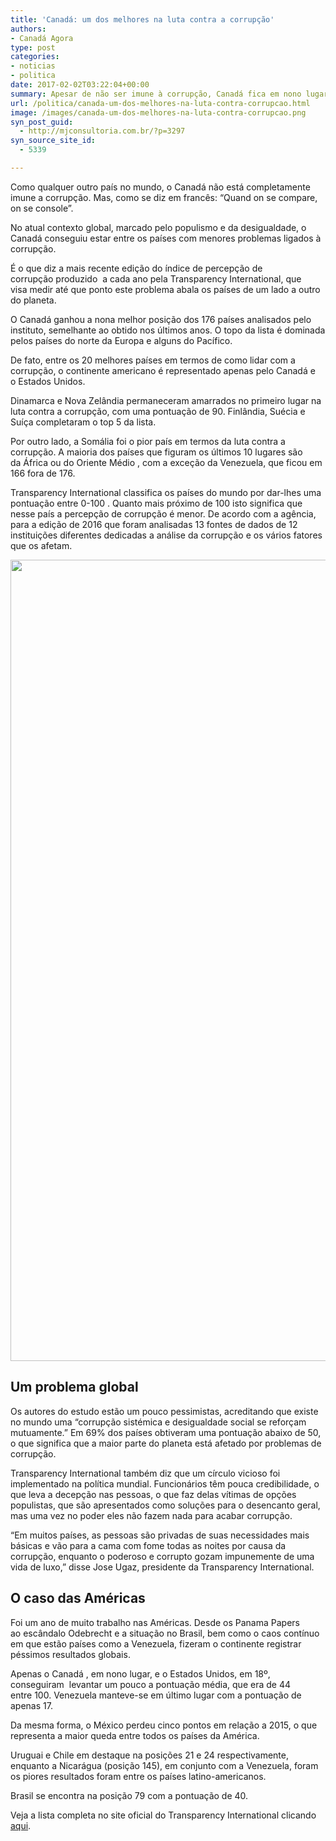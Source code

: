 ```yaml
---
title: 'Canadá: um dos melhores na luta contra a corrupção'
authors:
- Canadá Agora
type: post
categories:
- noticias
- politica
date: 2017-02-02T03:22:04+00:00
summary: Apesar de não ser imune à corrupção, Canadá fica em nono lugar no ranking mundial de combate à corrupção e à impunidade, o melhor das Américas.
url: /politica/canada-um-dos-melhores-na-luta-contra-corrupcao.html
image: /images/canada-um-dos-melhores-na-luta-contra-corrupcao.png
syn_post_guid:
  - http://mjconsultoria.com.br/?p=3297
syn_source_site_id:
  - 5339

---
```

Como qualquer outro país no mundo, o Canadá não está completamente imune a corrupção. Mas, como se diz em francês: “Quand on se compare, on se console”.

No atual contexto global, marcado pelo populismo e da desigualdade, o Canadá conseguiu estar entre os países com menores problemas ligados à corrupção.

É o que diz a mais recente edição do índice de percepção de corrupção produzido  a cada ano pela Transparency International, que visa medir até que ponto este problema abala os países de um lado a outro do planeta.

O Canadá ganhou a nona melhor posição dos 176 países analisados pelo instituto, semelhante ao obtido nos últimos anos. O topo da lista é dominada pelos países do norte da Europa e alguns do Pacífico.

<span class="embed-youtube" style="text-align:center; display: block;"></span>

De fato, entre os 20 melhores países em termos de como lidar com a corrupção, o continente americano é representado apenas pelo Canadá e o Estados Unidos.

Dinamarca e Nova Zelândia permaneceram amarrados no primeiro lugar na luta contra a corrupção, com uma pontuação de 90. Finlândia, Suécia e Suíça completaram o top 5 da lista.

Por outro lado, a Somália foi o pior país em termos da luta contra a corrupção. A maioria dos países que figuram os últimos 10 lugares são da África ou do Oriente Médio , com a exceção da Venezuela, que ficou em 166 fora de 176.

Transparency International classifica os países do mundo por dar-lhes uma pontuação entre 0-100 . Quanto mais próximo de 100 isto significa que nesse país a percepção de corrupção é menor. De acordo com a agência, para a edição de 2016 que foram analisadas 13 fontes de dados de 12 instituições diferentes dedicadas a análise da corrupção e os vários fatores que os afetam.

<img class="img-responsive text-center aligncenter wp-image-7567 size-full" src="https://www.canadaagora.com/wp-content/uploads/indice-de-percepcao-da-corrupcao-2016.png" width="1338" height="1282" />

## Um problema global

Os autores do estudo estão um pouco pessimistas, acreditando que existe no mundo uma “corrupção sistémica e desigualdade social se reforçam mutuamente.” Em 69% dos países obtiveram uma pontuação abaixo de 50, o que significa que a maior parte do planeta está afetado por problemas de corrupção.

Transparency International também diz que um círculo vicioso foi implementado na política mundial. Funcionários têm pouca credibilidade, o que leva a decepção nas pessoas, o que faz delas vítimas de opções populistas, que são apresentados como soluções para o desencanto geral, mas uma vez no poder eles não fazem nada para acabar corrupção.

“Em muitos países, as pessoas são privadas de suas necessidades mais básicas e vão para a cama com fome todas as noites por causa da corrupção, enquanto o poderoso e corrupto gozam impunemente de uma vida de luxo,” disse Jose Ugaz, presidente da Transparency International.

## O caso das Américas

Foi um ano de muito trabalho nas Américas. Desde os Panama Papers ao escândalo Odebrecht e a situação no Brasil, bem como o caos contínuo em que estão países como a Venezuela, fizeram o continente registrar péssimos resultados globais.

Apenas o Canadá , em nono lugar, e o Estados Unidos, em 18º, conseguiram  levantar um pouco a pontuação média, que era de 44 entre 100. Venezuela manteve-se em último lugar com a pontuação de apenas 17.

Da mesma forma, o México perdeu cinco pontos em relação a 2015, o que representa a maior queda entre todos os países da América.

Uruguai e Chile em destaque na posições 21 e 24 respectivamente, enquanto a Nicarágua (posição 145), em conjunto com a Venezuela, foram os piores resultados foram entre os países latino-americanos.

Brasil se encontra na posição 79 com a pontuação de 40.

Veja a lista completa no site oficial do Transparency International clicando <a href="http://www.transparency.org/news/feature/corruption_perceptions_index_2016" target="_blank">aqui</a>.